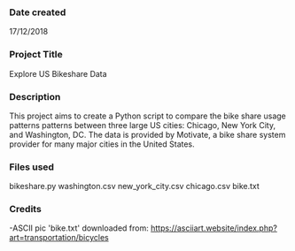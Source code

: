 ### Date created
17/12/2018

### Project Title
Explore US Bikeshare Data

### Description
This project aims to create a Python script to compare the bike share usage patterns patterns between three large US cities: Chicago, New York City, and Washington, DC. The data is provided by Motivate, a bike share system provider for many major cities in the United States.

### Files used
bikeshare.py
washington.csv
new_york_city.csv
chicago.csv
bike.txt

### Credits
-ASCII pic 'bike.txt' downloaded from:
 https://asciiart.website/index.php?art=transportation/bicycles
